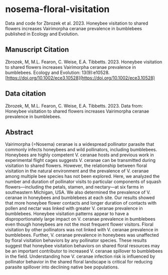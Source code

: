 # nosema-floral-visitation
Data and code for Zbrozek et al. 2023. Honeybee visitation to shared flowers  increases Vairimorpha ceranae prevalence in bumblebees published in Ecology and Evolution.
## Manuscript Citation
Zbrozek, M, M.L. Fearon, C. Weise, E.A. Tibbetts. 2023. Honeybee visitation to shared flowers  increases Vairimorpha ceranae prevalence in bumblebees. Ecology and Evolution: 13(9):e10528. [https://doi.org/10.1002/ece3.10528](https://doi.org/10.1002/ece3.10528)

## Data citation
Zbrozek, M, M.L. Fearon, C. Weise, E.A. Tibbetts. 2023. Data from: Honeybee visitation to shared flowers increases Vairimorpha ceranae prevalence in bumblebees.


## Abstract
Vairimorpha (=Nosema) ceranae is a widespread pollinator parasite that commonly infects honeybees and wild pollinators, including bumblebees. Honeybees are highly competent V. ceranae hosts and previous work in experimental flight cages suggests V. ceranae can be transmitted during visitation to shared flowers. However, the relationship between floral visitation in the natural environment and the prevalence of V. ceranae among multiple bee species has not been explored. Here, we analyzed the number and duration of pollinator visits to particular components of squash flowers—including the petals, stamen, and nectary—at six farms in southeastern Michigan, USA. We also determined the prevalence of V. ceranae in honeybees and bumblebees at each site. Our results showed that more honeybee flower contacts and longer duration of contacts with pollen and nectar was linked with greater V. ceranae prevalence in bumblebees. Honeybee visitation patterns appear to have a disproportionately large impact on V. ceranae prevalence in bumblebees even though honeybees are not the most frequent flower visitors. Floral visitation by other pollinators was not linked with V. ceranae prevalence in bumblebees.  Further, V. ceranae prevalence in honeybees was unaffected by floral visitation behaviors by any pollinator species. These results suggest that honeybee visitation behaviors on shared floral resources may be an important contributor to increased V. ceranae spillover to bumblebees in the field. Understanding how V. ceranae infection risk is influenced by pollinator behavior in the shared floral landscape is critical for reducing parasite spillover into declining native bee populations. 

